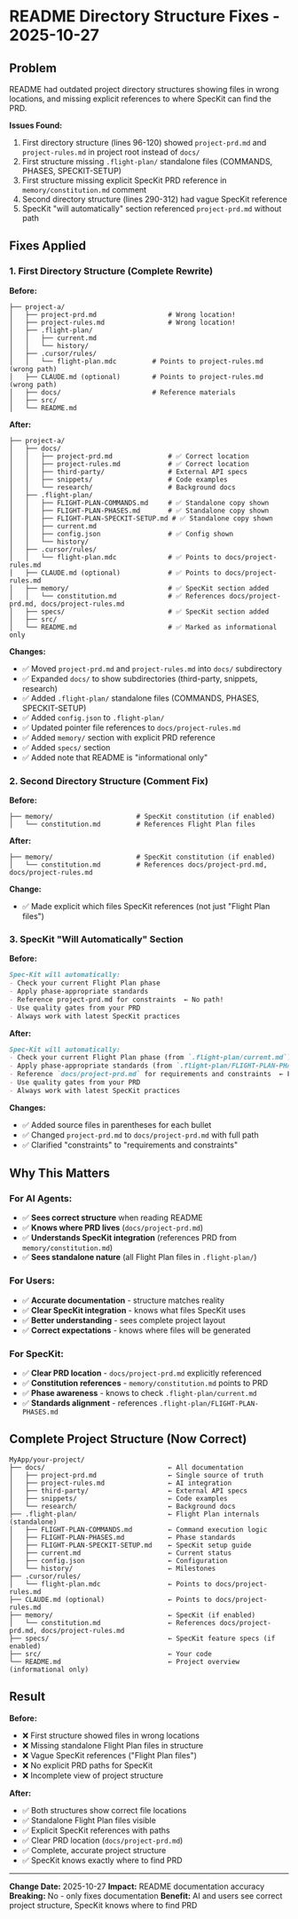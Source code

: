 # README Directory Structure Fixes - 2025-10-27

## Problem

README had outdated project directory structures showing files in wrong locations, and missing explicit references to where SpecKit can find the PRD.

**Issues Found:**
1. First directory structure (lines 96-120) showed `project-prd.md` and `project-rules.md` in project root instead of `docs/`
2. First structure missing `.flight-plan/` standalone files (COMMANDS, PHASES, SPECKIT-SETUP)
3. First structure missing explicit SpecKit PRD reference in `memory/constitution.md` comment
4. Second directory structure (lines 290-312) had vague SpecKit reference
5. SpecKit "will automatically" section referenced `project-prd.md` without path

## Fixes Applied

### 1. First Directory Structure (Complete Rewrite)

**Before:**
```
├── project-a/
│   ├── project-prd.md                  # Wrong location!
│   ├── project-rules.md                # Wrong location!
│   ├── .flight-plan/
│   │   ├── current.md
│   │   └── history/
│   ├── .cursor/rules/
│   │   └── flight-plan.mdc         # Points to project-rules.md (wrong path)
│   ├── CLAUDE.md (optional)        # Points to project-rules.md (wrong path)
│   ├── docs/                       # Reference materials
│   ├── src/
│   └── README.md
```

**After:**
```
├── project-a/
│   ├── docs/
│   │   ├── project-prd.md              # ✅ Correct location
│   │   ├── project-rules.md            # ✅ Correct location
│   │   ├── third-party/                # External API specs
│   │   ├── snippets/                   # Code examples
│   │   └── research/                   # Background docs
│   ├── .flight-plan/
│   │   ├── FLIGHT-PLAN-COMMANDS.md     # ✅ Standalone copy shown
│   │   ├── FLIGHT-PLAN-PHASES.md       # ✅ Standalone copy shown
│   │   ├── FLIGHT-PLAN-SPECKIT-SETUP.md # ✅ Standalone copy shown
│   │   ├── current.md
│   │   ├── config.json                 # ✅ Config shown
│   │   └── history/
│   ├── .cursor/rules/
│   │   └── flight-plan.mdc             # ✅ Points to docs/project-rules.md
│   ├── CLAUDE.md (optional)            # ✅ Points to docs/project-rules.md
│   ├── memory/                         # ✅ SpecKit section added
│   │   └── constitution.md             # ✅ References docs/project-prd.md, docs/project-rules.md
│   ├── specs/                          # ✅ SpecKit section added
│   ├── src/
│   └── README.md                       # ✅ Marked as informational only
```

**Changes:**
- ✅ Moved `project-prd.md` and `project-rules.md` into `docs/` subdirectory
- ✅ Expanded `docs/` to show subdirectories (third-party, snippets, research)
- ✅ Added `.flight-plan/` standalone files (COMMANDS, PHASES, SPECKIT-SETUP)
- ✅ Added `config.json` to `.flight-plan/`
- ✅ Updated pointer file references to `docs/project-rules.md`
- ✅ Added `memory/` section with explicit PRD reference
- ✅ Added `specs/` section
- ✅ Added note that README is "informational only"

### 2. Second Directory Structure (Comment Fix)

**Before:**
```
├── memory/                     # SpecKit constitution (if enabled)
│   └── constitution.md         # References Flight Plan files
```

**After:**
```
├── memory/                     # SpecKit constitution (if enabled)
│   └── constitution.md         # References docs/project-prd.md, docs/project-rules.md
```

**Change:**
- ✅ Made explicit which files SpecKit references (not just "Flight Plan files")

### 3. SpecKit "Will Automatically" Section

**Before:**
```markdown
Spec-Kit will automatically:
- Check your current Flight Plan phase
- Apply phase-appropriate standards
- Reference project-prd.md for constraints  ← No path!
- Use quality gates from your PRD
- Always work with latest SpecKit practices
```

**After:**
```markdown
Spec-Kit will automatically:
- Check your current Flight Plan phase (from `.flight-plan/current.md`)
- Apply phase-appropriate standards (from `.flight-plan/FLIGHT-PLAN-PHASES.md`)
- Reference `docs/project-prd.md` for requirements and constraints  ← Full path + source file!
- Use quality gates from your PRD
- Always work with latest SpecKit practices
```

**Changes:**
- ✅ Added source files in parentheses for each bullet
- ✅ Changed `project-prd.md` to `docs/project-prd.md` with full path
- ✅ Clarified "constraints" to "requirements and constraints"

## Why This Matters

### For AI Agents:
- ✅ **Sees correct structure** when reading README
- ✅ **Knows where PRD lives** (`docs/project-prd.md`)
- ✅ **Understands SpecKit integration** (references PRD from `memory/constitution.md`)
- ✅ **Sees standalone nature** (all Flight Plan files in `.flight-plan/`)

### For Users:
- ✅ **Accurate documentation** - structure matches reality
- ✅ **Clear SpecKit integration** - knows what files SpecKit uses
- ✅ **Better understanding** - sees complete project layout
- ✅ **Correct expectations** - knows where files will be generated

### For SpecKit:
- ✅ **Clear PRD location** - `docs/project-prd.md` explicitly referenced
- ✅ **Constitution references** - `memory/constitution.md` points to PRD
- ✅ **Phase awareness** - knows to check `.flight-plan/current.md`
- ✅ **Standards alignment** - references `.flight-plan/FLIGHT-PLAN-PHASES.md`

## Complete Project Structure (Now Correct)

```
MyApp/your-project/
├── docs/                               ← All documentation
│   ├── project-prd.md                  ← Single source of truth
│   ├── project-rules.md                ← AI integration
│   ├── third-party/                    ← External API specs
│   ├── snippets/                       ← Code examples
│   └── research/                       ← Background docs
├── .flight-plan/                       ← Flight Plan internals (standalone)
│   ├── FLIGHT-PLAN-COMMANDS.md         ← Command execution logic
│   ├── FLIGHT-PLAN-PHASES.md           ← Phase standards
│   ├── FLIGHT-PLAN-SPECKIT-SETUP.md    ← SpecKit setup guide
│   ├── current.md                      ← Current status
│   ├── config.json                     ← Configuration
│   └── history/                        ← Milestones
├── .cursor/rules/
│   └── flight-plan.mdc                 ← Points to docs/project-rules.md
├── CLAUDE.md (optional)                ← Points to docs/project-rules.md
├── memory/                             ← SpecKit (if enabled)
│   └── constitution.md                 ← References docs/project-prd.md, docs/project-rules.md
├── specs/                              ← SpecKit feature specs (if enabled)
├── src/                                ← Your code
└── README.md                           ← Project overview (informational only)
```

## Result

**Before:**
- ❌ First structure showed files in wrong locations
- ❌ Missing standalone Flight Plan files in structure
- ❌ Vague SpecKit references ("Flight Plan files")
- ❌ No explicit PRD paths for SpecKit
- ❌ Incomplete view of project structure

**After:**
- ✅ Both structures show correct file locations
- ✅ Standalone Flight Plan files visible
- ✅ Explicit SpecKit references with paths
- ✅ Clear PRD location (`docs/project-prd.md`)
- ✅ Complete, accurate project structure
- ✅ SpecKit knows exactly where to find PRD

---

**Change Date:** 2025-10-27
**Impact:** README documentation accuracy
**Breaking:** No - only fixes documentation
**Benefit:** AI and users see correct project structure, SpecKit knows where to find PRD

